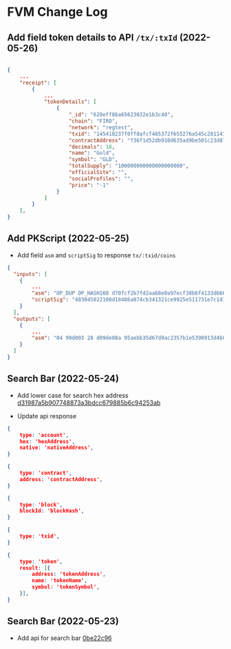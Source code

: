 # FVM Change Log

## Add field token details to API `/tx/:txId` (2022-05-26)

```json

{
    ...
    "receipt": [
        {
            ...
            "tokenDetails": [
                {
                    "_id": "628eff86a65623032e1b3c40",
                    "chain": "FIRO",
                    "network": "regtest",
                    "txid": "145418237f0ff8afcf465372f655276a545c281141c3e01147d84b19e33fc597",
                    "contractAddress": "f36f1d52db910d635ad9be501c23d870b129a826",
                    "decimals": 18,
                    "name": "Gold",
                    "symbol": "GLD",
                    "totalSupply": "100000000000000000000",
                    "officialSite": "",
                    "socialProfiles": "",
                    "price": "-1"
                }
            ]
        }
    ],
}
```

## Add PKScript (2022-05-25)

- Add field `asm` and `scriptSig` to response `tx/:txid/coins`

```json
{
  "inputs": [
    {   
        ...
        "asm": "OP_DUP OP_HASH160 d70fcf2b7fd2aa68e0a97ecf38b6f4133d666132 OP_EQUALVERIFY OP_CHECKSIG",
        "scriptSig": "483045022100d18486a874cb341321ce9925e511731e7c1d192c76aa6e48c5312691048ee8b4022063c1d51e961ffa4912ab9fe5e11d2760251b3ac2a9985a93eb3b36cbc12fa881012102146a439bb0b9e68c6087aa50117c5035f5c1025be2f5dff9293c70924eaa6edc"
    }
  ],
  "outputs": [
    {
        ...
        "asm": "04 90d003 28 d09de08a 95aebb35d67d9ac2357b1e5398913d4b0b43f044 OP_CALL"
    }
  ]
}
```

## Search Bar (2022-05-24)

- Add lower case for search hex address [d31987a5b907748873a3bdcc679885b6c94253ab](https://github.com/Satangtech/bitcore/commit/d31987a5b907748873a3bdcc679885b6c94253ab)

- Update api response

```json
{
    type: 'account',
    hex: 'hexAddress',
    native: 'nativeAddress',
}

{
    type: 'contract',
    address: 'contractAddress',
}

{
    type: 'block',
    blockId: 'blockHash',
}

{
    type: 'txid',
}

{
    type: 'token',
    result: [{
        address: 'tokenAddress',
        name: 'tokenName',
        symbol: 'tokenSymbol',
    }],
}
```

## Search Bar (2022-05-23)

- Add api for search bar [0be22c96](https://github.com/Satangtech/bitcore/commit/0be22c96de7abe8582b788e40065764513215e61)
